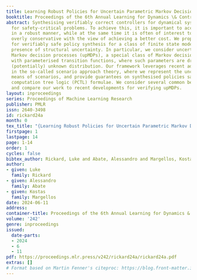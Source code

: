 ```yaml
---
title: Learning Robust Policies for Uncertain Parametric Markov Decision Processes
booktitle: Proceedings of the 6th Annual Learning for Dynamics \& Control Conference
abstract: Synthesising verifiably correct controllers for dynamical systems is crucial
  for safety-critical problems. To achieve this, it is important to account for uncertainty
  in a robust manner, while at the same time it is often of interest to avoid being
  overly conservative with the view of achieving a better cost. We propose a method
  for verifiably safe policy synthesis for a class of finite state models, under the
  presence of structural uncertainty. In particular, we consider uncertain parametric
  Markov decision processes (upMDPs), a special class of Markov decision processes,
  with parameterised transition functions, where such parameters are drawn from a
  (potentially) unknown distribution. Our framework leverages recent advancements
  in the so-called scenario approach theory, where we represent the uncertainty by
  means of scenarios, and provide guarantees on synthesised policies satisfying probabilistic
  computation tree logic (PCTL) formulae. We consider several common benchmarks/problems
  and compare our work to recent developments for verifying upMDPs.
layout: inproceedings
series: Proceedings of Machine Learning Research
publisher: PMLR
issn: 2640-3498
id: rickard24a
month: 0
tex_title: "{Learning Robust Policies for Uncertain Parametric Markov Decision Processes}"
firstpage: 1
lastpage: 14
page: 1-14
order: 1
cycles: false
bibtex_author: Rickard, Luke and Abate, Alessandro and Margellos, Kostas
author:
- given: Luke
  family: Rickard
- given: Alessandro
  family: Abate
- given: Kostas
  family: Margellos
date: 2024-06-11
address:
container-title: Proceedings of the 6th Annual Learning for Dynamics & Control Conference
volume: '242'
genre: inproceedings
issued:
  date-parts:
  - 2024
  - 6
  - 11
pdf: https://proceedings.mlr.press/v242/rickard24a/rickard24a.pdf
extras: []
# Format based on Martin Fenner's citeproc: https://blog.front-matter.io/posts/citeproc-yaml-for-bibliographies/
---
```

